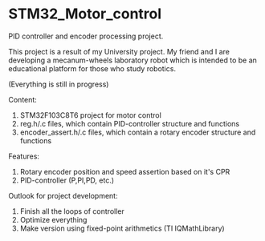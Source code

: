 # STM32_Motor_control
PID controller and encoder processing project.

This project is a result of my University project. My friend and I are developing a mecanum-wheels laboratory robot which is intended to be an educational platform for those who study robotics.

(Everything is still in progress)

Content:
1. STM32F103C8T6 project for motor control
2. reg.h/.c files, which contain PID-controller structure and functions
3. encoder_assert.h/.c files, which contain a rotary encoder structure and functions

Features:
1. Rotary encoder position and speed assertion based on it's CPR
2. PID-controller (P,PI,PD, etc.)

Outlook for project development:
1. Finish all the loops of controller
2. Optimize everything
3. Make version using fixed-point arithmetics (TI IQMathLibrary)
